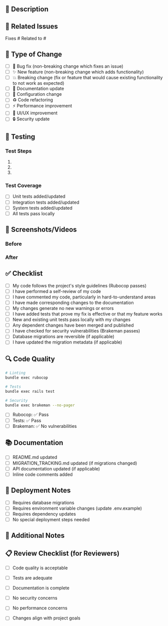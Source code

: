 ## 📝 Description

<!-- Provide a brief description of the changes in this PR -->

## 🔗 Related Issues

<!-- Link to related issues. Use "Fixes #123" to auto-close issues when PR is merged -->

Fixes #
Related to #

## 🎯 Type of Change

<!-- Check all that apply -->

- [ ] 🐛 Bug fix (non-breaking change which fixes an issue)
- [ ] ✨ New feature (non-breaking change which adds functionality)
- [ ] 💥 Breaking change (fix or feature that would cause existing functionality to not work as expected)
- [ ] 📝 Documentation update
- [ ] 🔧 Configuration change
- [ ] ♻️ Code refactoring
- [ ] ⚡ Performance improvement
- [ ] 🎨 UI/UX improvement
- [ ] 🔒 Security update

## 🧪 Testing

<!-- Describe the tests you ran and how to reproduce them -->

### Test Steps

1. 
2. 
3. 

### Test Coverage

- [ ] Unit tests added/updated
- [ ] Integration tests added/updated
- [ ] System tests added/updated
- [ ] All tests pass locally

## 📸 Screenshots/Videos

<!-- If applicable, add screenshots or videos demonstrating the changes -->

### Before


### After


## ✅ Checklist

<!-- Check all items before requesting review -->

- [ ] My code follows the project's style guidelines (Rubocop passes)
- [ ] I have performed a self-review of my code
- [ ] I have commented my code, particularly in hard-to-understand areas
- [ ] I have made corresponding changes to the documentation
- [ ] My changes generate no new warnings or errors
- [ ] I have added tests that prove my fix is effective or that my feature works
- [ ] New and existing unit tests pass locally with my changes
- [ ] Any dependent changes have been merged and published
- [ ] I have checked for security vulnerabilities (Brakeman passes)
- [ ] Database migrations are reversible (if applicable)
- [ ] I have updated the migration metadata (if applicable)

## 🔍 Code Quality

<!-- Run these commands and confirm results -->

```bash
# Linting
bundle exec rubocop

# Tests  
bundle exec rails test

# Security
bundle exec brakeman --no-pager
```

- [ ] Rubocop: ✅ Pass
- [ ] Tests: ✅ Pass  
- [ ] Brakeman: ✅ No vulnerabilities

## 📚 Documentation

<!-- List any documentation changes -->

- [ ] README.md updated
- [ ] MIGRATION_TRACKING.md updated (if migrations changed)
- [ ] API documentation updated (if applicable)
- [ ] Inline code comments added

## 🚀 Deployment Notes

<!-- Any special deployment considerations? -->

- [ ] Requires database migrations
- [ ] Requires environment variable changes (update .env.example)
- [ ] Requires dependency updates
- [ ] No special deployment steps needed

## 💭 Additional Notes

<!-- Any additional information for reviewers -->

## 📋 Review Checklist (for Reviewers)

- [ ] Code quality is acceptable
- [ ] Tests are adequate
- [ ] Documentation is complete
- [ ] No security concerns
- [ ] No performance concerns
- [ ] Changes align with project goals

